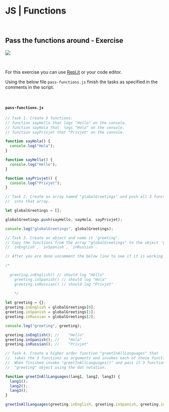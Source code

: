 # JS | Functions

<br>

## Pass the functions around - Exercise

![](https://media.giphy.com/media/5IqxJsqlCtkqc/giphy.gif)

<br>

For this exercise you can use [Repl.it](https://repl.it/) or your code editor.

Using the below file `pass-functions.js` finish the tasks as specified in the comments in the script.

<br>

#### `pass-functions.js`

```js
// Task 1. Create 3 functions:
// function sayHello that logs "Hello" on the console.
// function sayHola that  logs "Hola" on the console.
// function sayPrivjet that "Privjet" on the console.

function sayHola() {
  console.log("Hola");
}

function sayHello() {
  console.log("Hello");
}

function sayPrivjet() {
  console.log("Privjet");
}

// Task 2. Create an array named "globalGreetings" and push all 3 functions
//  into that array.

let globalGreetings = [];

globalGreetings.push(sayHello, sayHola, sayPrivjet);

console.log("globalGreetings", globalGreetings);

// Task 3. Create an object and name it 'greeting'.
// Copy the functions from the array "globalGreetings" to the object 'greeting' and make them into methods with new names:
// `inEnglish`, `inSpanish`, `inRussian`.

// After you are done uncomment the below line to see if it is working:

/*
  	
  greeting.inEnglish() // should log "Hello" 
	greeting.inSpanish() // should log "Hola" 
	greeting.inRussian() // should log "Privjet" 
	
	*/

let greeting = {};
greeting.inEnglish = globalGreetings[0];
greeting.inSpanish = globalGreetings[1];
greeting.inRussian = globalGreetings[2];

console.log("greeting", greeting);

greeting.inEnglish(); //	"Hello"
greeting.inSpanish(); //	"Hola"
greeting.inRussian(); //	"Privjet"

// Task 4. Create a higher order function "greetInAllLanguages" that
//  takes the 3 functions as arguments and invokes each of those function arguments.
//  When finished invoke "greetInAllLanguages()" and pass it 3 functions from the
//  "greeting" object using the dot notation.

function greetInAllLanguages(lang1, lang2, lang3) {
  lang1();
  lang2();
  lang3();
}

greetInAllLanguages(greeting.inEnglish, greeting.inSpanish, greeting.inRussian);
```
